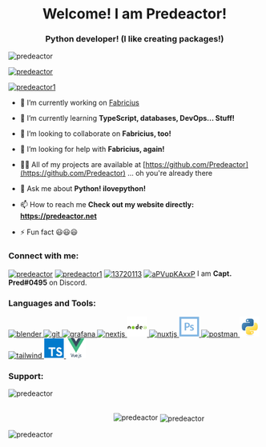 <h1 align="center">Welcome! I am Predeactor!</h1>
<h3 align="center">Python developer! (I like creating packages!)</h3>

<p align="left"> <img src="https://komarev.com/ghpvc/?username=predeactor&label=Total%20of%20eyes%20looking%20at%20this:&color=99c1f1&style=flat-square" alt="predeactor" /> </p>

<p align="left"> <a href="https://github.com/ryo-ma/github-profile-trophy"><img src="https://github-profile-trophy.vercel.app/?username=predeactor" alt="predeactor" /></a> </p>

<p align="left"> <a href="https://twitter.com/predeactor1" target="blank"><img src="https://img.shields.io/twitter/follow/predeactor1?logo=twitter&style=for-the-badge" alt="predeactor1" /></a> </p>

- 🔭 I’m currently working on [Fabricius](https://github.com/Predeactor/Fabricius)

- 🌱 I’m currently learning **TypeScript, databases, DevOps... Stuff!**

- 👯 I’m looking to collaborate on **Fabricius, too!**

- 🤝 I’m looking for help with **Fabricius, again!**

- 👨‍💻 All of my projects are available at [https://github.com/Predeactor](https://github.com/Predeactor) ... oh you're already there

- 💬 Ask me about **Python! ilovepython!**

- 📫 How to reach me **Check out my website directly: https://predeactor.net**

- ⚡ Fun fact 😃😃😃

<h3 align="left">Connect with me:</h3>
<p align="left">
<a href="https://dev.to/predeactor" target="blank"><img align="center" src="https://raw.githubusercontent.com/rahuldkjain/github-profile-readme-generator/master/src/images/icons/Social/devto.svg" alt="predeactor" height="30" width="40" /></a>
<a href="https://twitter.com/predeactor1" target="blank"><img align="center" src="https://raw.githubusercontent.com/rahuldkjain/github-profile-readme-generator/master/src/images/icons/Social/twitter.svg" alt="predeactor1" height="30" width="40" /></a>
<a href="https://stackoverflow.com/users/13720113" target="blank"><img align="center" src="https://raw.githubusercontent.com/rahuldkjain/github-profile-readme-generator/master/src/images/icons/Social/stack-overflow.svg" alt="13720113" height="30" width="40" /></a>
<a href="https://discord.gg/red" target="blank"><img align="center" src="https://raw.githubusercontent.com/rahuldkjain/github-profile-readme-generator/master/src/images/icons/Social/discord.svg" alt="aPVupKAxxP" height="30" width="40" /></a>
I am <b>Capt. Pred#0495</b> on Discord.
</p>

<h3 align="left">Languages and Tools:</h3>
<p align="left"> <a href="https://www.blender.org/" target="_blank" rel="noreferrer"> <img src="https://download.blender.org/branding/community/blender_community_badge_white.svg" alt="blender" width="40" height="40"/> </a> <a href="https://git-scm.com/" target="_blank" rel="noreferrer"> <img src="https://www.vectorlogo.zone/logos/git-scm/git-scm-icon.svg" alt="git" width="40" height="40"/> </a> <a href="https://grafana.com" target="_blank" rel="noreferrer"> <img src="https://www.vectorlogo.zone/logos/grafana/grafana-icon.svg" alt="grafana" width="40" height="40"/> </a> <a href="https://nextjs.org/" target="_blank" rel="noreferrer"> <img src="https://cdn.worldvectorlogo.com/logos/nextjs-2.svg" alt="nextjs" width="40" height="40"/> </a> <a href="https://nodejs.org" target="_blank" rel="noreferrer"> <img src="https://raw.githubusercontent.com/devicons/devicon/master/icons/nodejs/nodejs-original-wordmark.svg" alt="nodejs" width="40" height="40"/> </a> <a href="https://nuxtjs.org/" target="_blank" rel="noreferrer"> <img src="https://www.vectorlogo.zone/logos/nuxtjs/nuxtjs-icon.svg" alt="nuxtjs" width="40" height="40"/> </a> <a href="https://www.photoshop.com/en" target="_blank" rel="noreferrer"> <img src="https://raw.githubusercontent.com/devicons/devicon/master/icons/photoshop/photoshop-line.svg" alt="photoshop" width="40" height="40"/> </a> <a href="https://postman.com" target="_blank" rel="noreferrer"> <img src="https://www.vectorlogo.zone/logos/getpostman/getpostman-icon.svg" alt="postman" width="40" height="40"/> </a> <a href="https://www.python.org" target="_blank" rel="noreferrer"> <img src="https://raw.githubusercontent.com/devicons/devicon/master/icons/python/python-original.svg" alt="python" width="40" height="40"/> </a> <a href="https://tailwindcss.com/" target="_blank" rel="noreferrer"> <img src="https://www.vectorlogo.zone/logos/tailwindcss/tailwindcss-icon.svg" alt="tailwind" width="40" height="40"/> </a> <a href="https://www.typescriptlang.org/" target="_blank" rel="noreferrer"> <img src="https://raw.githubusercontent.com/devicons/devicon/master/icons/typescript/typescript-original.svg" alt="typescript" width="40" height="40"/> </a> <a href="https://vuejs.org/" target="_blank" rel="noreferrer"> <img src="https://raw.githubusercontent.com/devicons/devicon/master/icons/vuejs/vuejs-original-wordmark.svg" alt="vuejs" width="40" height="40"/> </a> </p>

<h3 align="left">Support:</h3>
<p><a href="https://ko-fi.com/predeactor"> <img align="left" src="https://cdn.ko-fi.com/cdn/kofi3.png?v=3" height="50" width="210" alt="predeactor" /></a></p><br><br>

<p><img align="left" src="https://github-readme-stats.vercel.app/api/top-langs?username=predeactor&show_icons=true&locale=en&layout=compact" alt="predeactor" /></p>

<p>&nbsp;<img align="center" src="https://github-readme-stats.vercel.app/api?username=predeactor&show_icons=true&theme=onedark&locale=en" alt="predeactor" /></p>

<p><img align="center" src="https://github-readme-streak-stats.herokuapp.com/?user=predeactor&theme=dark" alt="predeactor" /></p>
